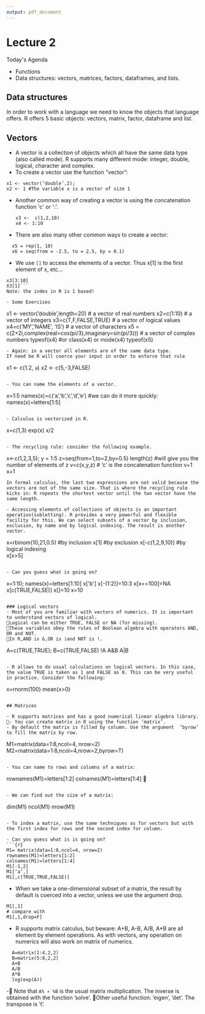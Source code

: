 ```yaml
---
output: pdf_document
---
```

# Lecture 2
Today's Agenda
- Functions
- Data structures: vectors, matrices, factors, dataframes, and lists.

## Data structures
In order to work with a language we need to know the objects that language offers. R offers 5 basic objects: vectors, matrix, factor, dataframe and list.

## Vectors
- A vector is a collection of objects which all have the same data type (also called mode). R supports many different mode: integer, double, logical, character and complex.
- To create a vector use the function ”vector”:
```{r}
x1 <- vector(’double’,2);
x2 <- 1 #The variable x is a vector of size 1
```
- Another common way of creating a vector is using the concatenation function 'c' or ':'.
  ```
  x3 <-  c(1,2,10)
  x4 <- 1:10
  ```
- There are also many other common ways to create a vector:
```
  x5 = rep(1, 10)
  x6 = seq(from = -2.5, to = 2.5, by = 0.1)
```
- We use `[]` to access the elements of a vector. Thus x[1] is the first element of x, etc...
```x3[1]+2
x3[3:10]
X3[1]```
Note: the index in R is 1 based!

- Some Exercises
```
x1 <- vector(’double’,length=20) # a vector of real numbers
x2=c(1:10) # a vector of integers
x3=c(T,F,FALSE,TRUE) # a vector of logical values
x4=c(’MY’,’NAME’, ’IS’) # a vector of characters
x5 = c(2+2i,complex(real=cos(pi/3),imaginary=sin(pi/3))) # a vector of complex numbers
typeof(x4) #or class(x4) or mode(x4)
typeof(x5)
```
- Again: in a vector all elements are of the same data type.
If need be R will coerce your input in order to enforce that rule
```
x1 <- c(1.2, `a`)
x2 <- c(5,-3,FALSE)
```

- You can name the elements of a vector.
```
x=1:5
names(x)=c(‘a’,’b’,’c’,’d’,’e’)
#we can do it more quickly:
names(x)=letters[1:5]
```

- Calculus is vectorized in R.
```
x=c(1,3)
exp(x)
x/2
```

- The recycling rule: consider the following example.
  ```
  x<-c(1,2,3,5);
  y = 1:5
  z=seq(from=1,to=2,by=0.5)
  length(z)  #will give you the number of elements of z
  v=c(x,y,z) # ‘c’ is the concatenation function
  v+1
  x+1
  ```
In formal calculus, the last two expressions are not valid because the vectors are not of the same size. That is where the recycling rule kicks in: R repeats the shortest vector until the two vector have the same length.

- Accessing elements of collections of objects is an important operation(subletting). R provides a very powerful and flexible facility for this. We can select subsets of a vector by inclusion, exclusion, by name and by logical indexing. The result is another vector.
```
x=rbinom(10,21,0.5)
#by inclusion
x[1]
#by exclusion
x[-c(1,2,9,10)]
#by logical indexing  
x[x>5]
```

- Can you guess what is going on?
```
x=1:10;
names(x)=letters[1:10]
x['b']
x[-(1:2)]=10:3
x[x==100]=NA
x[c(TRUE,FALSE)]
x[]=10
x=10
```

### Logical vectors
- Most of you are familiar with vectors of numerics. It is important to understand vectors of logical.
􏰁Logical can be either TRUE, FALSE or NA (for missing).
􏰁These variables obey the rules of Boolean algebra with operators AND, OR and NOT.
􏰁In R,AND is &,OR is |and NOT is !.
```
A=c(TRUE,TRUE);
B=c(TRUE,FALSE)
!A
A&B
A|B
```

- R allows to do usual calculations on logical vectors. In this case, the value TRUE is taken as 1 and FALSE as 0. This can be very useful in practice. Consider the following:
```
x=rnorm(100)
mean(x>0)
```

## Matrices

- R supports matrices and has a good numerical linear algebra library.
􏰁- You can create matrix in R using the function ’matrix’.
- By default the matrix is filled by column. Use the argument  ’byrow’ to fill the matrix by row.

```
M1=matrix(data=1:8,ncol=4, nrow=2)
M2=matrix(data=1:8,ncol=4,nrow=2,byrow=T)
```

- You can name to rows and columns of a matrix:
```
rownames(M1)=letters[1:2]
colnames(M1)=letters[1:4] 􏰁
```

- We can find out the size of a matrix:
```
dim(M1)
ncol(M1)
nrow(M1)
```

- To index a matrix, use the same techniques as for vectors but with the first index for rows and the second index for column.

- Can you guess what is is going on?
```{r}
M1= matrix(data=1:8,ncol=4, nrow=2)
rownames(M1)=letters[1:2]
colnames(M1)=letters[1:4]
M1[-1,2]
M1[’a’,]
M1[,c(TRUE,TRUE,FALSE)]
```

- When we take a one-dimensional subset of a matrix, the result by default is coerced into a vector, unless we use the argument drop.
```{r}
M1[,1]
# compare with
M1[,1,drop=F]
```

- R supports matrix calculus, but beware: A+B, A-B, A/B, A*B are all element by element operations. As with vectors, any operation on numerics will also work on matrix of numerics.
```
  A=matrix(1:4,2,2)
  B=matrix(5:8,2,2)
  A+B
  A/B
  A*B
  log(exp(A))
```

-􏰁 Note that `A% ∗ %B` is the usual matrix multiplication. The inverse is obtained with the function ’solve’.
􏰁Other useful function: ’eigen’, ’det’. The transpose is ’t’.
